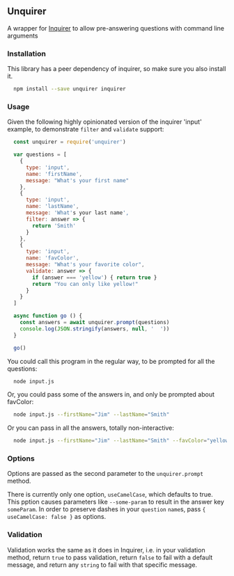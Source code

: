 ## Unquirer

A wrapper for [Inquirer](https://www.npmjs.com/package/inquirer) to allow pre-answering questions with command line arguments

### Installation

This library has a peer dependency of inquirer, so make sure you also install it.

```bash
  npm install --save unquirer inquirer
```

### Usage

Given the following highly opinionated version of the inquirer 'input' example, to demonstrate `filter` and `validate` support:

```javascript
  const unquirer = require('unquirer')

  var questions = [
    {
      type: 'input',
      name: 'firstName',
      message: "What's your first name"
    },
    {
      type: 'input',
      name: 'lastName',
      message: 'What's your last name',
      filter: answer => {
        return 'Smith'
      }
    },
    {
      type: 'input',
      name: 'favColor',
      message: "What's your favorite color",
      validate: answer => {
        if (answer === 'yellow') { return true }
        return "You can only like yellow!"
      }
    }
  ]

  async function go () {
    const answers = await unquirer.prompt(questions)
    console.log(JSON.stringify(answers, null, '  '))
  }

  go()
```

You could call this program in the regular way, to be prompted for all the questions:

```bash
  node input.js
```

Or, you could pass some of the answers in, and only be prompted about favColor:

```bash
  node input.js --firstName="Jim" --lastName="Smith"
```

Or you can pass in all the answers, totally non-interactive:

```bash
  node input.js --firstName="Jim" --lastName="Smith" --favColor="yellow"
```

### Options

Options are passed as the second parameter to the `unquirer.prompt` method.

There is currently only one option, `useCamelCase`, which defaults to true. This pption causes parameters like `--some-param` to result in the answer key `someParam`. In order to preserve dashes in your `question` `name`s, pass `{ useCamelCase: false }` as options.

### Validation

Validation works the same as it does in Inquirer, i.e. in your validation method, return `true` to pass validation, return `false` to fail with a default message, and return any `string` to fail with that specific message.